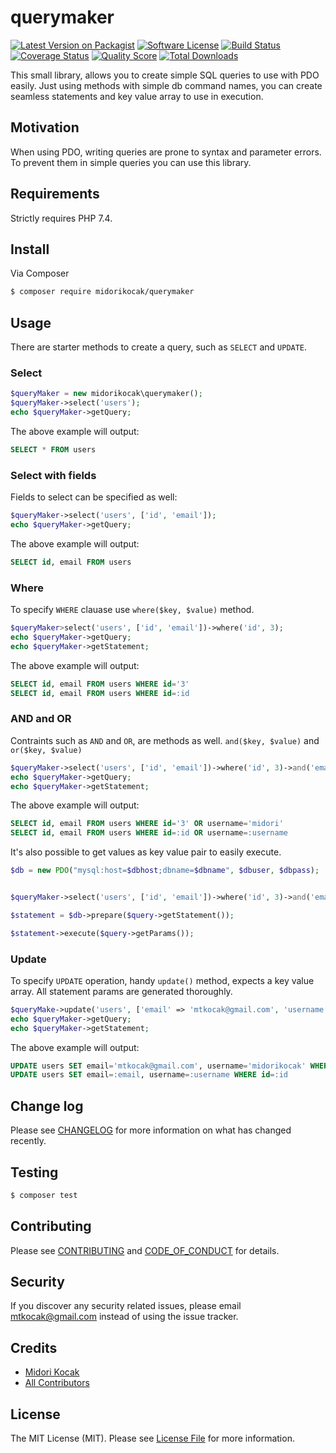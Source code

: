 # querymaker

[![Latest Version on Packagist][ico-version]][link-packagist]
[![Software License][ico-license]](LICENSE.md)
[![Build Status][ico-travis]][link-travis]
[![Coverage Status][ico-scrutinizer]][link-scrutinizer]
[![Quality Score][ico-code-quality]][link-code-quality]
[![Total Downloads][ico-downloads]][link-downloads]


This small library, allows you to create simple SQL queries to use with PDO easily. Just using methods with simple db command names, you can create seamless statements and key value array to use in execution.

## Motivation

When using PDO, writing queries are prone to syntax and parameter errors. To prevent them in simple queries you can use this library. 

## Requirements

Strictly requires PHP 7.4.

## Install

Via Composer

``` bash
$ composer require midorikocak/querymaker
```

## Usage

There are starter methods to create a query, such as `SELECT` and `UPDATE`. 

### Select

``` php
$queryMaker = new midorikocak\querymaker();
$queryMaker->select('users');
echo $queryMaker->getQuery;
```

The above example will output:

``` sql
SELECT * FROM users
```

### Select with fields
Fields to select can be specified as well:

``` php
$queryMaker->select('users', ['id', 'email']);
echo $queryMaker->getQuery;
```

The above example will output:

``` sql
SELECT id, email FROM users
```

### Where 

To specify `WHERE` clauase use  `where($key, $value)` method.

``` php
$queryMaker>select('users', ['id', 'email'])->where('id', 3);
echo $queryMaker->getQuery;
echo $queryMaker->getStatement;
```

The above example will output:

``` sql
SELECT id, email FROM users WHERE id='3'
SELECT id, email FROM users WHERE id=:id
```

### AND and OR 

Contraints such as `AND` and `OR`, are methods as well. `and($key, $value)` and `or($key, $value)`

``` php
$queryMaker->select('users', ['id', 'email'])->where('id', 3)->and('email', 'mtkocak@gmail.com')->or('username', 'midori');
echo $queryMaker->getQuery;
echo $queryMaker->getStatement;
```

The above example will output:

``` sql
SELECT id, email FROM users WHERE id='3' OR username='midori'
SELECT id, email FROM users WHERE id=:id OR username=:username
```

It's also possible to get values as key value pair to easily execute.

``` php
$db = new PDO("mysql:host=$dbhost;dbname=$dbname", $dbuser, $dbpass);


$queryMaker->select('users', ['id', 'email'])->where('id', 3)->and('email', 'mtkocak@gmail.com')->or('username', 'midori');

$statement = $db->prepare($query->getStatement());

$statement->execute($query->getParams());
```

### Update 

To specify `UPDATE` operation, handy `update()` method, expects a key value array. All statement params are generated thoroughly. 

``` php
$queryMake->update('users', ['email' => 'mtkocak@gmail.com', 'username' => 'midorikocak'])->where('id', 3);
echo $queryMaker->getQuery;
echo $queryMaker->getStatement;
```

The above example will output:

``` sql
UPDATE users SET email='mtkocak@gmail.com', username='midorikocak' WHERE id='3'
UPDATE users SET email=:email, username=:username WHERE id=:id
```


## Change log

Please see [CHANGELOG](CHANGELOG.md) for more information on what has changed recently.

## Testing

``` bash
$ composer test
```

## Contributing

Please see [CONTRIBUTING](CONTRIBUTING.md) and [CODE_OF_CONDUCT](CODE_OF_CONDUCT.md) for details.

## Security

If you discover any security related issues, please email mtkocak@gmail.com instead of using the issue tracker.

## Credits

- [Midori Kocak][link-author]
- [All Contributors][link-contributors]

## License

The MIT License (MIT). Please see [License File](LICENSE.md) for more information.

[ico-version]: https://img.shields.io/packagist/v/midorikocak/querymaker.svg?style=flat-square
[ico-license]: https://img.shields.io/badge/license-MIT-brightgreen.svg?style=flat-square
[ico-travis]: https://img.shields.io/travis/midorikocak/querymaker/master.svg?style=flat-square
[ico-scrutinizer]: https://img.shields.io/scrutinizer/coverage/g/midorikocak/querymaker.svg?style=flat-square
[ico-code-quality]: https://img.shields.io/scrutinizer/g/midorikocak/querymaker.svg?style=flat-square
[ico-downloads]: https://img.shields.io/packagist/dt/midorikocak/querymaker.svg?style=flat-square

[link-packagist]: https://packagist.org/packages/midorikocak/querymaker
[link-travis]: https://travis-ci.org/midorikocak/querymaker
[link-scrutinizer]: https://scrutinizer-ci.com/g/midorikocak/querymaker/code-structure
[link-code-quality]: https://scrutinizer-ci.com/g/midorikocak/querymaker
[link-downloads]: https://packagist.org/packages/midorikocak/querymaker
[link-author]: https://github.com/midorikocak
[link-contributors]: ../../contributors
